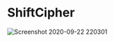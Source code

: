 # ShiftCipher
![Screenshot 2020-09-22 220301](https://user-images.githubusercontent.com/47949001/93900472-9db63900-fd1f-11ea-9974-7f2ac5b994b3.jpg)
